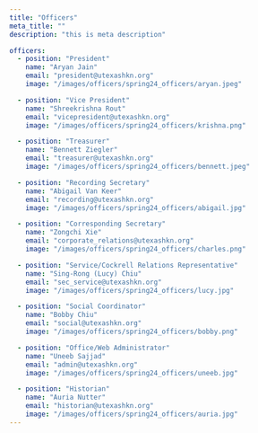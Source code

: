 ```yaml
---
title: "Officers"
meta_title: ""
description: "this is meta description"

officers:
  - position: "President"
    name: "Aryan Jain"
    email: "president@utexashkn.org"
    image: "/images/officers/spring24_officers/aryan.jpeg"

  - position: "Vice President"
    name: "Shreekrishna Rout"
    email: "vicepresident@utexashkn.org"
    image: "/images/officers/spring24_officers/krishna.png"

  - position: "Treasurer"
    name: "Bennett Ziegler"
    email: "treasurer@utexashkn.org"
    image: "/images/officers/spring24_officers/bennett.jpeg"

  - position: "Recording Secretary"
    name: "Abigail Van Keer"
    email: "recording@utexashkn.org"
    image: "/images/officers/spring24_officers/abigail.jpg"

  - position: "Corresponding Secretary"
    name: "Zongchi Xie"
    email: "corporate_relations@utexashkn.org"
    image: "/images/officers/spring24_officers/charles.png"

  - position: "Service/Cockrell Relations Representative"
    name: "Sing-Rong (Lucy) Chiu"
    email: "sec_service@utexashkn.org"
    image: "/images/officers/spring24_officers/lucy.jpg"

  - position: "Social Coordinator"
    name: "Bobby Chiu"
    email: "social@utexashkn.org"
    image: "/images/officers/spring24_officers/bobby.png"

  - position: "Office/Web Administrator"
    name: "Uneeb Sajjad"
    email: "admin@utexashkn.org"
    image: "/images/officers/spring24_officers/uneeb.jpg"

  - position: "Historian"
    name: "Auria Nutter"
    email: "historian@utexashkn.org"
    image: "/images/officers/spring24_officers/auria.jpg"
---
```

